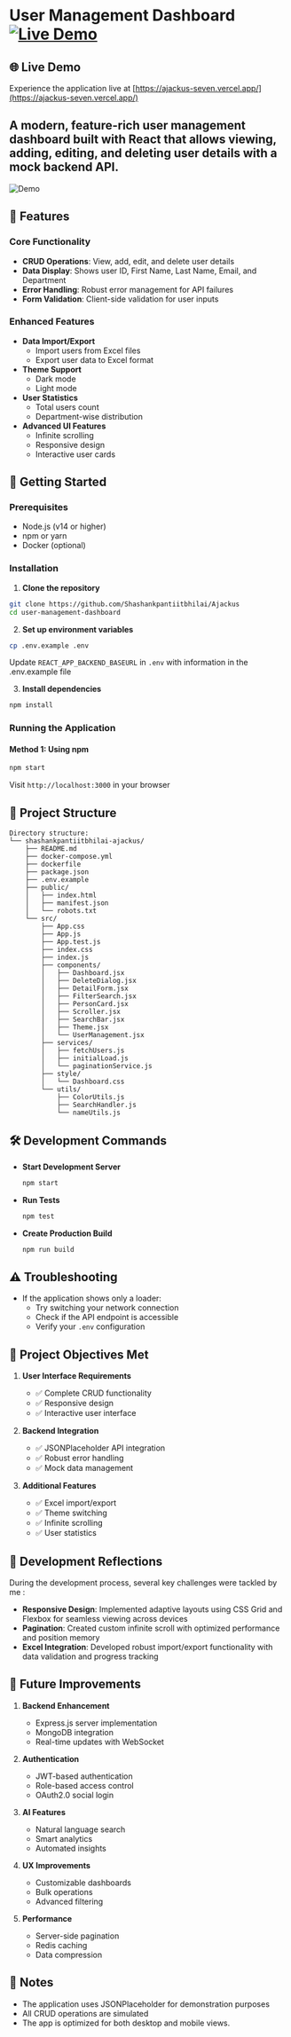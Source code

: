 # User Management Dashboard  [![Live Demo](https://img.shields.io/badge/Live_Demo-Visit_Site-blue)](https://ajackus-seven.vercel.app/)
## 🌐 Live Demo

Experience the application live at [https://ajackus-seven.vercel.app/](https://ajackus-seven.vercel.app/)
## A modern, feature-rich user management dashboard built with React that allows viewing, adding, editing, and deleting user details with a mock backend API.

![Demo](./assets/image.png)

## 🌟 Features

### Core Functionality
- **CRUD Operations**: View, add, edit, and delete user details
- **Data Display**: Shows user ID, First Name, Last Name, Email, and Department
- **Error Handling**: Robust error management for API failures
- **Form Validation**: Client-side validation for user inputs

### Enhanced Features
- **Data Import/Export**
  - Import users from Excel files
  - Export user data to Excel format
- **Theme Support**
  - Dark mode
  - Light mode
- **User Statistics**
  - Total users count
  - Department-wise distribution
- **Advanced UI Features**
  - Infinite scrolling
  - Responsive design
  - Interactive user cards

## 🚀 Getting Started

### Prerequisites
- Node.js (v14 or higher)
- npm or yarn
- Docker (optional)

### Installation

1. **Clone the repository**
```bash
git clone https://github.com/Shashankpantiitbhilai/Ajackus
cd user-management-dashboard
```

2. **Set up environment variables**
```bash
cp .env.example .env
```
Update `REACT_APP_BACKEND_BASEURL` in `.env` with information in the .env.example file

3. **Install dependencies**
```bash
npm install
```

### Running the Application

#### Method 1: Using npm
```bash
npm start
```
Visit `http://localhost:3000` in your browser



## 📁 Project Structure
```
Directory structure:
└── shashankpantiitbhilai-ajackus/
    ├── README.md
    ├── docker-compose.yml
    ├── dockerfile
    ├── package.json
    ├── .env.example
    ├── public/
    │   ├── index.html
    │   ├── manifest.json
    │   └── robots.txt
    └── src/
        ├── App.css
        ├── App.js
        ├── App.test.js
        ├── index.css
        ├── index.js
        ├── components/
        │   ├── Dashboard.jsx
        │   ├── DeleteDialog.jsx
        │   ├── DetailForm.jsx
        │   ├── FilterSearch.jsx
        │   ├── PersonCard.jsx
        │   ├── Scroller.jsx
        │   ├── SearchBar.jsx
        │   ├── Theme.jsx
        │   └── UserManagement.jsx
        ├── services/
        │   ├── fetchUsers.js
        │   ├── initialLoad.js
        │   └── paginationService.js
        ├── style/
        │   └── Dashboard.css
        └── utils/
            ├── ColorUtils.js
            ├── SearchHandler.js
            └── nameUtils.js
```

## 🛠 Development Commands

- **Start Development Server**
  ```bash
  npm start
  ```

- **Run Tests**
  ```bash
  npm test
  ```

- **Create Production Build**
  ```bash
  npm run build
  ```

## ⚠️ Troubleshooting

- If the application shows only a loader:
  - Try switching your network connection
  - Check if the API endpoint is accessible
  - Verify your `.env` configuration

## 🎯 Project Objectives Met

1. **User Interface Requirements**
   - ✅ Complete CRUD functionality
   - ✅ Responsive design
   - ✅ Interactive user interface

2. **Backend Integration**
   - ✅ JSONPlaceholder API integration
   - ✅ Robust error handling
   - ✅ Mock data management

3. **Additional Features**
   - ✅ Excel import/export
   - ✅ Theme switching
   - ✅ Infinite scrolling
   - ✅ User statistics


















## 💭 Development Reflections
During the development process, several key challenges were tackled by me :

- **Responsive Design**: Implemented adaptive layouts using CSS Grid and Flexbox for seamless viewing across devices
- **Pagination**: Created custom infinite scroll with optimized performance and position memory
- **Excel Integration**: Developed robust import/export functionality with data validation and progress tracking

## 🔮 Future Improvements
1. **Backend Enhancement**
   - Express.js server implementation
   - MongoDB integration
   - Real-time updates with WebSocket

2. **Authentication**
   - JWT-based authentication
   - Role-based access control
   - OAuth2.0 social login

3. **AI Features**
   - Natural language search
   - Smart analytics
   - Automated insights

4. **UX Improvements**
   - Customizable dashboards
   - Bulk operations
   - Advanced filtering

5. **Performance**
   - Server-side pagination
   - Redis caching
   - Data compression

## 📝 Notes

- The application uses JSONPlaceholder for demonstration purposes
- All CRUD operations are simulated
- The app is optimized for both desktop and mobile views.
  
